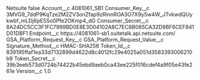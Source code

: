 <?xml version="1.0" encoding="UTF-8"?>
<CustomMetadata xmlns="http://soap.sforce.com/2006/04/metadata" xmlns:xsi="http://www.w3.org/2001/XMLSchema-instance" xmlns:xsd="http://www.w3.org/2001/XMLSchema">
    <label>Netsuite</label>
    <protected>false</protected>
    <values>
        <field>Account__c</field>
        <value xsi:type="xsd:string">4081061_SB1</value>
    </values>
    <values>
        <field>Consumer_Key__c</field>
        <value xsi:type="xsd:string">3MVG9_7ddP9KqTze2M2ZV3onZfap9zRinnROA3O7X9y5w4W_JTvkwdQUykwbf_mLDj6pE5So0Pfe2OKmp4_dG</value>
    </values>
    <values>
        <field>Consumer_Secret__c</field>
        <value xsi:type="xsd:string">8A24DC5CC3F1FC7999BD0E8E3D04102A8C7EC8B085CA32D9BF6CEF841D01DBF1</value>
    </values>
    <values>
        <field>Endpoint__c</field>
        <value xsi:type="xsd:string">https://4081061-sb1.suitetalk.api.netsuite.com/</value>
    </values>
    <values>
        <field>GSA_Platform_Request_Key__c</field>
        <value xsi:nil="true"/>
    </values>
    <values>
        <field>GSA_Platform_Request_Value__c</field>
        <value xsi:nil="true"/>
    </values>
    <values>
        <field>Signature_Method__c</field>
        <value xsi:type="xsd:string">HMAC-SHA256</value>
    </values>
    <values>
        <field>Token_Id__c</field>
        <value xsi:type="xsd:string">839195ffaf1ea33d7132899d4622d8c4012fc29e4025a051d3583393006210b9</value>
    </values>
    <values>
        <field>Token_Secret__c</field>
        <value xsi:type="xsd:string">39b3eeb573d0724b74422b45ebd9aeb0ca43ee225f016cdef4a9f05e43fe261e</value>
    </values>
    <values>
        <field>Version__c</field>
        <value xsi:type="xsd:double">1.0</value>
    </values>
</CustomMetadata>
